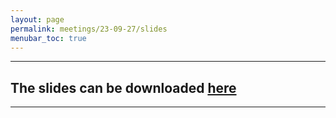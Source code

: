 ```yaml
---
layout: page
permalink: meetings/23-09-27/slides
menubar_toc: true
---
```


<script src="{{ site.baseurl }}/assets/js/vanilla-back-to-top.min.js"></script>
<script>addBackToTop()</script>

---

## The slides can be downloaded [here](assets/gene_set_llm.pdf)
---

<object data="assets/gene_set_llm.pdf" width="1000" height="1000" type='application/pdf'></object>


